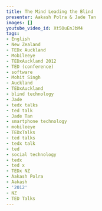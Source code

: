 ```yaml
---
title: The Mind Leading the Blind
presenter: Aakash Polra & Jade Tan
images: []
youtube_video_id: Xt5OuEnJbM4
tags:
- English
- New Zealand
- TEDx Auckland
- Mobileeye
- TEDxAuckland 2012
- TED (conference)
- software
- Mohit Singh
- Auckland
- TEDxAuckland
- blind technology
- Jade
- tedx talks
- ted talk
- Jade Tan
- smartphone technology
- mobileeye
- TEDxTalks
- ted talks
- tedx talk
- ted
- social technology
- tedx
- ted x
- TEDx NZ
- Aakash Polra
- Aakash
- '2012'
- NZ
- TED Talks
---
```

